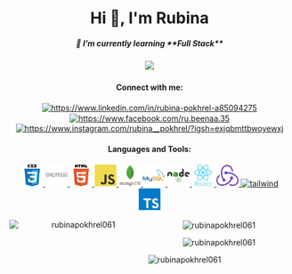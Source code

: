 <h1 align="center">Hi 👋, I'm Rubina </h1>
<h5 align="center"> 🌱 I’m currently learning **Full Stack**</h5>
<div id="header" align="center">
  <img src="https://user-images.githubusercontent.com/125878564/258871853-20e24ac8-354d-4ec0-8f25-ef158aec9420.gif" width="300"/>
</div>
<h4 align="center">Connect with me:</h4>
<p align="center">
<a href="https://linkedin.com/in/https://www.linkedin.com/in/rubina-pokhrel-a85094275" target="blank"><img align="center" src="https://raw.githubusercontent.com/rahuldkjain/github-profile-readme-generator/master/src/images/icons/Social/linked-in-alt.svg" alt="https://www.linkedin.com/in/rubina-pokhrel-a85094275" height="30" width="40" /></a>
<a href="https://fb.com/https://www.facebook.com/ru.beenaa.35" target="blank"><img align="center" src="https://raw.githubusercontent.com/rahuldkjain/github-profile-readme-generator/master/src/images/icons/Social/facebook.svg" alt="https://www.facebook.com/ru.beenaa.35" height="30" width="40" /></a>
<a href="https://instagram.com/https://www.instagram.com/rubina__pokhrel/?igsh=exjqbmttbwoyewxj" target="blank"><img align="center" src="https://raw.githubusercontent.com/rahuldkjain/github-profile-readme-generator/master/src/images/icons/Social/instagram.svg" alt="https://www.instagram.com/rubina__pokhrel/?igsh=exjqbmttbwoyewxj" height="30" width="40" /></a>
</p>

<h4 align="center"></h4>
<h4 align="center">Languages and Tools:</h4>
<p align="center"> <a href="https://www.w3schools.com/css/" target="_blank" rel="noreferrer"> <img src="https://raw.githubusercontent.com/devicons/devicon/master/icons/css3/css3-original-wordmark.svg" alt="css3" width="40" height="40"/> </a> <a href="https://expressjs.com" target="_blank" rel="noreferrer"> <img src="https://raw.githubusercontent.com/devicons/devicon/master/icons/express/express-original-wordmark.svg" alt="express" width="40" height="40"/> </a> <a href="https://www.w3.org/html/" target="_blank" rel="noreferrer"> <img src="https://raw.githubusercontent.com/devicons/devicon/master/icons/html5/html5-original-wordmark.svg" alt="html5" width="40" height="40"/> </a> <a href="https://developer.mozilla.org/en-US/docs/Web/JavaScript" target="_blank" rel="noreferrer"> <img src="https://raw.githubusercontent.com/devicons/devicon/master/icons/javascript/javascript-original.svg" alt="javascript" width="40" height="40"/> </a> <a href="https://www.mongodb.com/" target="_blank" rel="noreferrer"> <img src="https://raw.githubusercontent.com/devicons/devicon/master/icons/mongodb/mongodb-original-wordmark.svg" alt="mongodb" width="40" height="40"/> </a> <a href="https://www.mysql.com/" target="_blank" rel="noreferrer"> <img src="https://raw.githubusercontent.com/devicons/devicon/master/icons/mysql/mysql-original-wordmark.svg" alt="mysql" width="40" height="40"/> </a> <a href="https://nodejs.org" target="_blank" rel="noreferrer"> <img src="https://raw.githubusercontent.com/devicons/devicon/master/icons/nodejs/nodejs-original-wordmark.svg" alt="nodejs" width="40" height="40"/> </a> <a href="https://reactjs.org/" target="_blank" rel="noreferrer"> <img src="https://raw.githubusercontent.com/devicons/devicon/master/icons/react/react-original-wordmark.svg" alt="react" width="40" height="40"/> </a> <a href="https://redux.js.org" target="_blank" rel="noreferrer"> <img src="https://raw.githubusercontent.com/devicons/devicon/master/icons/redux/redux-original.svg" alt="redux" width="40" height="40"/> </a> <a href="https://tailwindcss.com/" target="_blank" rel="noreferrer"> <img src="https://www.vectorlogo.zone/logos/tailwindcss/tailwindcss-icon.svg" alt="tailwind" width="40" height="40"/> </a> <a href="https://www.typescriptlang.org/" target="_blank" rel="noreferrer"> <img src="https://raw.githubusercontent.com/devicons/devicon/master/icons/typescript/typescript-original.svg" alt="typescript" width="40" height="40"/> </a> </p>

<div align="center">
  <img align="left" src="https://github-readme-stats.vercel.app/api?username=rubinapokhrel061&show_icons=true&locale=en" alt="rubinapokhrel061" height="150cm" width="250cm"/>
 <img align="center" src="https://github-readme-streak-stats.herokuapp.com/?user=rubinapokhrel061&" alt="rubinapokhrel061" height="150cm" width="250cm"/>
  
</div>

<p align="center"> <img src="https://komarev.com/ghpvc/?username=rubinapokhrel061&label=Profile%20views&color=0e75b6&style=flat" alt="rubinapokhrel061" /> </p>
 <img align="left" src="https://github-readme-stats.vercel.app/api/top-langs?username=rubinapokhrel061&show_icons=true&locale=en&layout=compact" alt="rubinapokhrel061"width="250cm" width="300cm"/>
